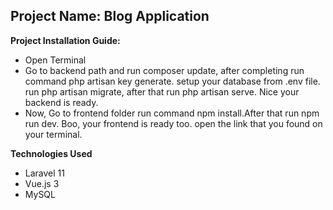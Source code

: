 <h2>Project Name: Blog Application</h2>
<p><strong>Project Installation Guide:</strong></p>
<ul>
    <li>Open Terminal</li>
    <li>Go to backend path and run composer update, 
        after completing run command php artisan key generate. 
        setup your database from .env file.
        run php artisan migrate,
        after that run php artisan serve. Nice your backend is ready.</li>
    <li>Now, Go to frontend folder run command npm install.After that run npm run dev. Boo, your frontend is ready too.
    open the link that you found on your terminal.</li> 
</ul>
<p><strong>Technologies Used</strong></p>
<ul>
    <li>Laravel 11</li>
    <li>Vue.js 3</li>
    <li>MySQL</li>
</ul>
    
